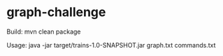 # graph-challenge



Build: mvn clean package


Usage: java -jar target/trains-1.0-SNAPSHOT.jar graph.txt commands.txt

